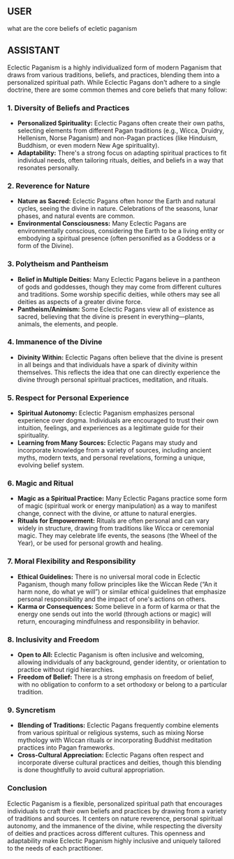 ## USER
what are the core beliefs of ecletic paganism

## ASSISTANT
Eclectic Paganism is a highly individualized form of modern Paganism that draws from various traditions, beliefs, and practices, blending them into a personalized spiritual path. While Eclectic Pagans don't adhere to a single doctrine, there are some common themes and core beliefs that many follow:

### 1. **Diversity of Beliefs and Practices**
   - **Personalized Spirituality:** Eclectic Pagans often create their own paths, selecting elements from different Pagan traditions (e.g., Wicca, Druidry, Hellenism, Norse Paganism) and non-Pagan practices (like Hinduism, Buddhism, or even modern New Age spirituality).
   - **Adaptability:** There's a strong focus on adapting spiritual practices to fit individual needs, often tailoring rituals, deities, and beliefs in a way that resonates personally.

### 2. **Reverence for Nature**
   - **Nature as Sacred:** Eclectic Pagans often honor the Earth and natural cycles, seeing the divine in nature. Celebrations of the seasons, lunar phases, and natural events are common.
   - **Environmental Consciousness:** Many Eclectic Pagans are environmentally conscious, considering the Earth to be a living entity or embodying a spiritual presence (often personified as a Goddess or a form of the Divine).

### 3. **Polytheism and Pantheism**
   - **Belief in Multiple Deities:** Many Eclectic Pagans believe in a pantheon of gods and goddesses, though they may come from different cultures and traditions. Some worship specific deities, while others may see all deities as aspects of a greater divine force.
   - **Pantheism/Animism:** Some Eclectic Pagans view all of existence as sacred, believing that the divine is present in everything—plants, animals, the elements, and people.

### 4. **Immanence of the Divine**
   - **Divinity Within:** Eclectic Pagans often believe that the divine is present in all beings and that individuals have a spark of divinity within themselves. This reflects the idea that one can directly experience the divine through personal spiritual practices, meditation, and rituals.

### 5. **Respect for Personal Experience**
   - **Spiritual Autonomy:** Eclectic Paganism emphasizes personal experience over dogma. Individuals are encouraged to trust their own intuition, feelings, and experiences as a legitimate guide for their spirituality.
   - **Learning from Many Sources:** Eclectic Pagans may study and incorporate knowledge from a variety of sources, including ancient myths, modern texts, and personal revelations, forming a unique, evolving belief system.

### 6. **Magic and Ritual**
   - **Magic as a Spiritual Practice:** Many Eclectic Pagans practice some form of magic (spiritual work or energy manipulation) as a way to manifest change, connect with the divine, or attune to natural energies.
   - **Rituals for Empowerment:** Rituals are often personal and can vary widely in structure, drawing from traditions like Wicca or ceremonial magic. They may celebrate life events, the seasons (the Wheel of the Year), or be used for personal growth and healing.

### 7. **Moral Flexibility and Responsibility**
   - **Ethical Guidelines:** There is no universal moral code in Eclectic Paganism, though many follow principles like the Wiccan Rede (“An it harm none, do what ye will”) or similar ethical guidelines that emphasize personal responsibility and the impact of one's actions on others.
   - **Karma or Consequences:** Some believe in a form of karma or that the energy one sends out into the world (through actions or magic) will return, encouraging mindfulness and responsibility in behavior.

### 8. **Inclusivity and Freedom**
   - **Open to All:** Eclectic Paganism is often inclusive and welcoming, allowing individuals of any background, gender identity, or orientation to practice without rigid hierarchies.
   - **Freedom of Belief:** There is a strong emphasis on freedom of belief, with no obligation to conform to a set orthodoxy or belong to a particular tradition.

### 9. **Syncretism**
   - **Blending of Traditions:** Eclectic Pagans frequently combine elements from various spiritual or religious systems, such as mixing Norse mythology with Wiccan rituals or incorporating Buddhist meditation practices into Pagan frameworks.
   - **Cross-Cultural Appreciation:** Eclectic Pagans often respect and incorporate diverse cultural practices and deities, though this blending is done thoughtfully to avoid cultural appropriation.

### Conclusion
Eclectic Paganism is a flexible, personalized spiritual path that encourages individuals to craft their own beliefs and practices by drawing from a variety of traditions and sources. It centers on nature reverence, personal spiritual autonomy, and the immanence of the divine, while respecting the diversity of deities and practices across different cultures. This openness and adaptability make Eclectic Paganism highly inclusive and uniquely tailored to the needs of each practitioner.